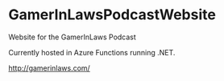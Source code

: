 # GamerInLawsPodcastWebsite
Website for the GamerInLaws Podcast

Currently hosted in Azure Functions running .NET.

http://gamerinlaws.com/
